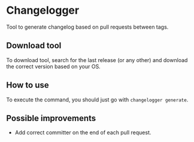 # Changelogger

Tool to generate changelog based on pull requests between tags.

## Download tool

To download tool, search for the last release (or any other) and download the correct version based on your OS.

## How to use

To execute the command, you should just go with `changelogger generate`.

## Possible improvements

- Add correct committer on the end of each pull request.
